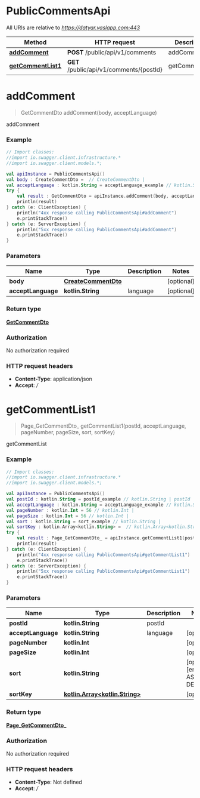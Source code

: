 # PublicCommentsApi

All URIs are relative to *https://datyar.vaslapp.com:443*

Method | HTTP request | Description
------------- | ------------- | -------------
[**addComment**](PublicCommentsApi.md#addComment) | **POST** /public/api/v1/comments | addComment
[**getCommentList1**](PublicCommentsApi.md#getCommentList1) | **GET** /public/api/v1/comments/{postId} | getCommentList

<a name="addComment"></a>
# **addComment**
> GetCommentDto addComment(body, acceptLanguage)

addComment

### Example
```kotlin
// Import classes:
//import io.swagger.client.infrastructure.*
//import io.swagger.client.models.*;

val apiInstance = PublicCommentsApi()
val body : CreateCommentDto =  // CreateCommentDto | 
val acceptLanguage : kotlin.String = acceptLanguage_example // kotlin.String | language
try {
    val result : GetCommentDto = apiInstance.addComment(body, acceptLanguage)
    println(result)
} catch (e: ClientException) {
    println("4xx response calling PublicCommentsApi#addComment")
    e.printStackTrace()
} catch (e: ServerException) {
    println("5xx response calling PublicCommentsApi#addComment")
    e.printStackTrace()
}
```

### Parameters

Name | Type | Description  | Notes
------------- | ------------- | ------------- | -------------
 **body** | [**CreateCommentDto**](CreateCommentDto.md)|  | [optional]
 **acceptLanguage** | **kotlin.String**| language | [optional]

### Return type

[**GetCommentDto**](GetCommentDto.md)

### Authorization

No authorization required

### HTTP request headers

 - **Content-Type**: application/json
 - **Accept**: */*

<a name="getCommentList1"></a>
# **getCommentList1**
> Page_GetCommentDto_ getCommentList1(postId, acceptLanguage, pageNumber, pageSize, sort, sortKey)

getCommentList

### Example
```kotlin
// Import classes:
//import io.swagger.client.infrastructure.*
//import io.swagger.client.models.*;

val apiInstance = PublicCommentsApi()
val postId : kotlin.String = postId_example // kotlin.String | postId
val acceptLanguage : kotlin.String = acceptLanguage_example // kotlin.String | language
val pageNumber : kotlin.Int = 56 // kotlin.Int | 
val pageSize : kotlin.Int = 56 // kotlin.Int | 
val sort : kotlin.String = sort_example // kotlin.String | 
val sortKey : kotlin.Array<kotlin.String> =  // kotlin.Array<kotlin.String> | 
try {
    val result : Page_GetCommentDto_ = apiInstance.getCommentList1(postId, acceptLanguage, pageNumber, pageSize, sort, sortKey)
    println(result)
} catch (e: ClientException) {
    println("4xx response calling PublicCommentsApi#getCommentList1")
    e.printStackTrace()
} catch (e: ServerException) {
    println("5xx response calling PublicCommentsApi#getCommentList1")
    e.printStackTrace()
}
```

### Parameters

Name | Type | Description  | Notes
------------- | ------------- | ------------- | -------------
 **postId** | **kotlin.String**| postId |
 **acceptLanguage** | **kotlin.String**| language | [optional]
 **pageNumber** | **kotlin.Int**|  | [optional]
 **pageSize** | **kotlin.Int**|  | [optional]
 **sort** | **kotlin.String**|  | [optional] [enum: ASC, DESC]
 **sortKey** | [**kotlin.Array&lt;kotlin.String&gt;**](kotlin.String.md)|  | [optional]

### Return type

[**Page_GetCommentDto_**](Page_GetCommentDto_.md)

### Authorization

No authorization required

### HTTP request headers

 - **Content-Type**: Not defined
 - **Accept**: */*


